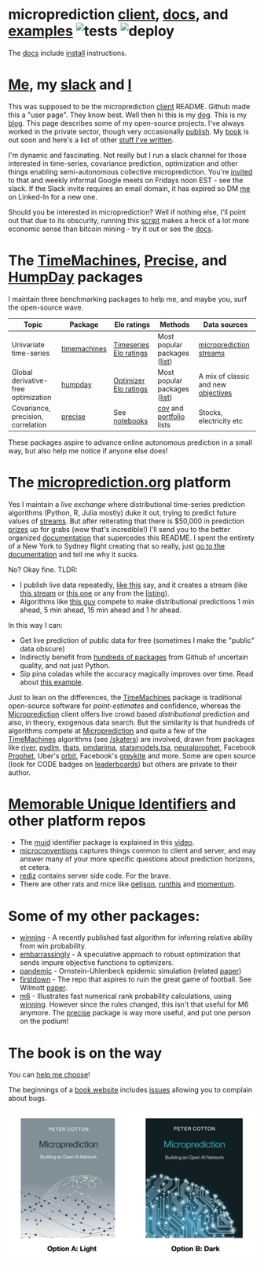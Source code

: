 
# microprediction [client](https://github.com/microprediction/microprediction/tree/master/microprediction), [docs](https://microprediction.github.io/microprediction/), and [examples](https://github.com/microprediction/microprediction) ![tests](https://github.com/microprediction/microprediction/workflows/tests/badge.svg) ![deploy](https://github.com/microprediction/microprediction/workflows/deploy/badge.svg) 
The [docs](https://microprediction.github.io/microprediction/) include [install](https://microprediction.github.io/microprediction/install.html) instructions. 

# [Me](https://github.com/microprediction/home), my [slack](https://microprediction.github.io/microprediction/slack.html) and [I](https://www.linkedin.com/in/petercotton/)

This was supposed to be the microprediction [client](https://github.com/microprediction/microprediction/tree/master/microprediction) README. Github made this a "user page". They know best. Well then hi this is my [dog](https://i.imgur.com/2E3pskp.jpg). This is my [blog](https://www.microprediction.com/blog). This page describes some of my open-source projects. I've always worked in the private sector, though very occasionally [publish](https://scholar.google.com/citations?user=V5wB8lEAAAAJ&hl=en). My [book](https://mitpress.mit.edu/books/microprediction) is out soon and here's a list of other 
[stuff I've written](https://github.com/microprediction/home). 

I'm dynamic and fascinating. Not really but I run a
slack channel for those interested in time-series, covariance
prediction, optimization and other things enabling semi-autonomous collective microprediction. You're [invited](https://microprediction.github.io/microprediction/slack.html) to that and
weekly informal Google meets on Fridays noon EST - see the slack. If the
Slack invite requires an email domain, it has
expired so DM [me](https://www.linkedin.com/in/petercotton/) on Linked-In
for a new one. 

Should you be interested in microprediction? Well if nothing else, I'll 
point out that due to its obscurity, running this [script](https://github.com/microprediction/microprediction/blob/master/crawler_skater_examples/datable_llama.py) makes a heck of a lot more economic sense than bitcoin mining - 
try it out or see the [docs](https://microprediction.github.io/microprediction).

# The [TimeMachines](https://github.com/microprediction/timemachines), [Precise](https://github.com/microprediction/precise), and [HumpDay](https://github.com/microprediction/humpday) packages 

I maintain three benchmarking packages to help me, and maybe you, surf the open-source wave. 

| Topic                  | Package           | Elo ratings | Methods                                                                                                                                                                                  | Data sources | 
|------------------------|-------------------|-------------|------------------------------------------------------------------------------------------------------------------------------------------------------------------------------------------|--------------| 
| Univariate time-series | [timemachines](https://github.com/microprediction/timemachines)  | [Timeseries Elo ratings](https://microprediction.github.io/timeseries-elo-ratings/html_leaderboards/univariate-k_003.html) | Most popular packages ([list](https://github.com/microprediction/timemachines/tree/main/timemachines/skaters))                                                                           | [microprediction streams](https://www.microprediction.org/browse_streams.html)                                      |
| Global derivative-free optimization | [humpday](https://github.com/microprediction/humpday) |  [Optimizer Elo ratings](https://microprediction.github.io/optimizer-elo-ratings/html_leaderboards/overall.html) | Most popular packages ([list](https://github.com/microprediction/humpday/tree/main/humpday/optimizers))                                                                                  | A mix of classic and new [objectives](https://github.com/microprediction/humpday/tree/main/humpday/objectives)      |
| Covariance, precision, correlation | [precise](https://github.com/microprediction/precise) | See [notebooks](https://github.com/microprediction/precise/tree/main/examples_colab_notebooks) | [cov](https://github.com/microprediction/precise/blob/main/LISTING_OF_COV_SKATERS.md) and [portfolio](https://github.com/microprediction/precise/blob/main/LISTING_OF_MANAGERS.md) lists |Stocks, electricity etc                                                                                              | 

These packages aspire to advance online autonomous prediction in a small way, but also help me notice if anyone else does!  

# The [microprediction.org](https://www.microprediction.org/) platform
Yes I maintain a *live exchange* where distributional time-series prediction
 algorithms (Python, R, Julia mostly) duke it out, trying to predict future values of [streams](https://www.microprediction.org/browse_streams.html). But after reiterating that there is $50,000 in prediction [prizes](https://www.microprediction.com/competitions/daily) up for grabs (wow that's incredible!) I'll send you to the better organized [documentation](https://microprediction.github.io/microprediction/) that supercedes this README. I spent the entirety of a New York to Sydney flight creating that so really, just [go to the documentation](https://microprediction.github.io/microprediction/) and tell me why it sucks. 

No? Okay fine. TLDR:

- I publish live data repeatedly, [like this](https://github.com/microprediction/microprediction/blob/master/stream_examples_traffic/traffic_speed.py) say, and it
 creates a stream (like [this stream](https://www.microprediction.org/stream_dashboard.html?stream=c2_rebalanced_30_mean) or [this one](https://www.microprediction.org/stream_dashboard.html?stream=electricity-load-nyiso-overall) or any from the [listing](https://www.microprediction.org/browse_streams.html)). 
- Algorithms like [this guy](https://github.com/microprediction/microprediction/blob/master/crawler_examples/soshed_boa.py) compete to make distributional predictions 1 min ahead, 5 min ahead, 15 min ahead and 1 hr ahead. 

In this way I can:
 - Get live prediction of public data for free (sometimes I make the "public" data obscure)
 - Indirectly benefit from [hundreds of packages](https://www.microprediction.com/blog/popular-timeseries-packages) from Github of uncertain quality, and not just Python.
 - Sip pina coladas while the accuracy magically improves over time. Read about [this example](https://medium.com/geekculture/an-empirical-article-that-wasnt-immediately-stale-720abfb4678f). 
  
Just to lean on the differences, the [TimeMachines](https://github.com/microprediction/timemachines) package is traditional open-source software for *point-estimates* and confidence, whereas the [Microprediction](https://github.com/microprediction/microprediction) client offers live crowd based *distributional* prediction and also, in theory, exogenous data search. But the similarity
is that hundreds of algorithms compete at [Microprediction](https://github.com/microprediction/microprediction) and quite a few of the [TimeMachines](https://github.com/microprediction/timemachines) algorithms (see [/skaters](https://github.com/microprediction/timemachines/tree/main/timemachines/skaters)) are involved, drawn from packages like [river](https://github.com/online-ml/river), [pydlm](https://github.com/wwrechard/pydlm), [tbats](https://github.com/intive-DataScience/tbats), [pmdarima](http://alkaline-ml.com/pmdarima/), [statsmodels.tsa](https://www.statsmodels.org/stable/tsa.html), [neuralprophet](https://neuralprophet.com/), Facebook [Prophet](https://facebook.github.io/prophet/), 
   Uber's [orbit](https://eng.uber.com/orbit/), Facebook's [greykite](https://engineering.linkedin.com/blog/2021/greykite--a-flexible--intuitive--and-fast-forecasting-library) and more. Some are open source (look for CODE badges on [leaderboards](https://www.microprediction.org/leaderboard.html)) but others are private to their author.  

# [Memorable Unique Identifiers](https://github.com/microprediction/muid) and other platform repos

- The [muid](https://github.com/microprediction/muid) identifier package is explained in this [video](https://vimeo.com/397352413). 
- [microconventions](https://github.com/microprediction/microconventions) captures things common to client and server, and may answer many of your more specific questions about prediction horizons, et cetera.  
- [rediz](https://github.com/microprediction/rediz) contains server side code. For the brave. 
- There are other rats and mice like [getjson](https://github.com/microprediction/getjson), [runthis](https://github.com/microprediction/runthis) and [momentum](https://github.com/microprediction/momentum).  

# Some of my other packages: 

- [winning](https://github.com/microprediction/winning) - A recently published fast algorithm for inferring relative ability from win probability. 
- [embarrassingly](https://github.com/microprediction/embarrassingly) - A speculative approach to robust optimization that sends impure objective functions to optimizers.
- [pandemic](https://github.com/microprediction/pandemic) - Ornstein-Uhlenbeck epidemic simulation (related [paper](https://arxiv.org/abs/2005.10311))
- [firstdown](https://github.com/microprediction/firstdown) - The repo that aspires to ruin the great game of football. See Wilmott [paper](https://github.com/microprediction/firstdown/blob/main/wilmott_paper/44-49_Cotton_PDF5_Jan22%20(2).pdf).  
- [m6](https://github.com/microprediction/m6) - Illustrates fast numerical rank probability calculations, using [winning](https://github.com/microprediction/winning). However since the rules changed, this isn't that useful for M6 anymore. The [precise](https://github.com/microprediction/precise) package is way more useful, and put one person on the podium! 

 # The book is on the way 
 You can [help me choose](https://www.linkedin.com/posts/petercotton_machinelearning-datascience-artificialintelligence-activity-6960853808872579072-SzDO?utm_source=linkedin_share&utm_medium=member_desktop_web)!
 
 The beginnings of a [book website](https://microprediction.github.io/building_an_open_ai_network/) includes [issues](https://github.com/microprediction/building_an_open_ai_network/issues) allowing you to complain about bugs. 
 
 ![](https://github.com/microprediction/home/blob/main/books/cover_choices.png)


